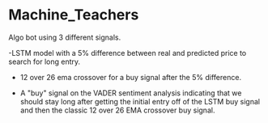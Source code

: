 # Machine_Teachers

Algo bot using 3 different signals.

-LSTM model with a 5% difference between real and predicted price to search for long entry.

- 12 over 26 ema crossover for a buy signal after the 5% difference. 


- A "buy" signal on the VADER sentiment analysis indicating that we should stay long after getting the initial entry off of the LSTM buy signal and then the classic 12 over 26 EMA crossover buy signal.

